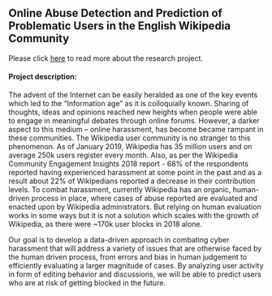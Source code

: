 ## Online Abuse Detection and Prediction of Problematic Users in the English Wikipedia Community

Please click [here](https://meta.wikimedia.org/wiki/University_of_Virginia/Machine_learning_to_predict_Wikimedia_user_blocks) to read more about the research project.

#### Project description:
The advent of the Internet can be easily heralded as one of the key events which
led to the “Information age” as it is colloquially known. Sharing of thoughts, ideas and opinions
reached new heights when people were able to engage in meaningful debates through online forums.
However, a darker aspect to this medium – online harassment, has become became rampant in these
communities. The Wikipedia user community is no stranger to this phenomenon. As of January 2019,
Wikipedia has 35 million users and on average 250k users register every month. Also, as per the
Wikipedia Community Engagement Insights 2018 report - 68% of the respondents reported having
experienced harassment at some point in the past and as a result about 22% of Wikipedians reported a
decrease in their contribution levels. To combat harassment, currently Wikipedia has an organic,
human-driven process in place, where cases of abuse reported are evaluated and enacted upon by
Wikipedia administrators. But relying on human evaluation works in some ways but it is not a solution
which scales with the growth of Wikipedia, as there were ~170k user blocks in 2018 alone.

Our goal is to develop a data-driven approach in combating cyber harassment that will address a
variety of issues that are otherwise faced by the human driven process, from errors and bias in human
judgement to efficiently evaluating a larger magnitude of cases. By analyzing user activity in form of
editing behavior and discussions, we will be able to predict users who are at risk of getting blocked in
the future.
